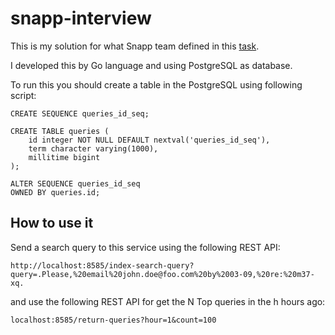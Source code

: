 # snapp-interview
This is my solution for what Snapp team defined in this [task](https://github.com/AliKarami/interview-tasks/tree/master/term-frequency).

I developed this by Go language and using PostgreSQL as database.

To run this you should create a table in the PostgreSQL using following script:
```
CREATE SEQUENCE queries_id_seq;

CREATE TABLE queries (
    id integer NOT NULL DEFAULT nextval('queries_id_seq'),
	term character varying(1000),
	millitime bigint
);

ALTER SEQUENCE queries_id_seq
OWNED BY queries.id;
```
## How to use it
Send a search query to this service using the following REST API:
```
http://localhost:8585/index-search-query?query=.Please,%20email%20john.doe@foo.com%20by%2003-09,%20re:%20m37-xq.
```
and use the following REST API for get the N Top queries in the h hours ago:
```
localhost:8585/return-queries?hour=1&count=100
```